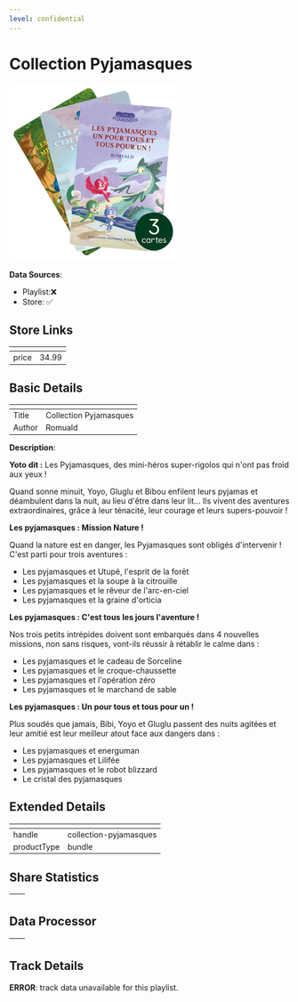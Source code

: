```yaml
---
level: confidential
---
```

# Collection Pyjamasques

![card_[8dmEz].png](../../img/cards/card_[8dmEz].png)

**Data Sources**: 

- Playlist:❌
- Store: ✅


## Store Links

| <!-- --> | <!-- --> |
| - | - |
| price | 34.99 |


## Basic Details

| <!-- --> | <!-- --> |
| - | - |
| Title | Collection Pyjamasques |
| Author | Romuald |

**Description**:

**Yoto dit :** Les Pyjamasques, des mini-héros super-rigolos qui n'ont pas froid aux yeux !

Quand sonne minuit, Yoyo, Gluglu et Bibou enfilent leurs pyjamas et déambulent dans la nuit, au lieu d'être dans leur lit… Ils vivent des aventures extraordinaires, grâce à leur ténacité, leur courage et leurs supers-pouvoir !

**Les pyjamasques : Mission Nature !** 

Quand la nature est en danger, les Pyjamasques sont obligés d'intervenir ! C'est parti pour trois aventures :

*   Les pyjamasques et Utupë, l'esprit de la forêt 
*   Les pyjamasques et la soupe à la citrouille
*   Les pyjamasques et le rêveur de l'arc-en-ciel
*   Les pyjamasques et la graine d'orticia

**Les pyjamasques : C'est tous les jours l'aventure !** 

Nos trois petits intrépides doivent sont embarqués dans 4 nouvelles missions, non sans risques, vont-ils réussir à rétablir le calme dans :

*   Les pyjamasques et le cadeau de Sorceline
*   Les pyjamasques et le croque-chaussette
*   Les pyjamasques et l'opération zéro
*   Les pyjamasques et le marchand de sable

**Les pyjamasques : Un pour tous et tous pour un !**

Plus soudés que jamais, Bibi, Yoyo et Gluglu passent des nuits agitées et leur amitié est leur meilleur atout face aux dangers dans :

*   Les pyjamasques et energuman
*   Les pyjamasques et Lilifée
*   Les pyjamasques et le robot blizzard
*   Le cristal des pyjamasques


## Extended Details

| <!-- --> | <!-- --> |
| - | - |
| handle | collection-pyjamasques |
| productType | bundle |


## Share Statistics

| <!-- --> | <!-- --> |
| - | - |


## Data Processor

| <!-- --> | <!-- --> |
| - | - |


## Track Details

**ERROR**: track data unavailable for this playlist.
